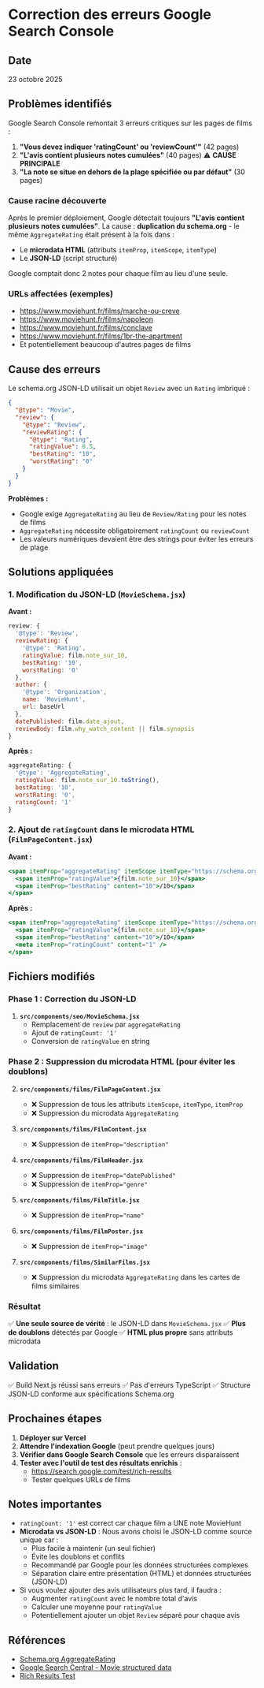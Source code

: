 # Correction des erreurs Google Search Console

## Date
23 octobre 2025

## Problèmes identifiés

Google Search Console remontait 3 erreurs critiques sur les pages de films :

1. **"Vous devez indiquer 'ratingCount' ou 'reviewCount'"** (42 pages)
2. **"L'avis contient plusieurs notes cumulées"** (40 pages) ⚠️ **CAUSE PRINCIPALE**
3. **"La note se situe en dehors de la plage spécifiée ou par défaut"** (30 pages)

### Cause racine découverte
Après le premier déploiement, Google détectait toujours **"L'avis contient plusieurs notes cumulées"**. 
La cause : **duplication du schema.org** - le même `AggregateRating` était présent à la fois dans :
- Le **microdata HTML** (attributs `itemProp`, `itemScope`, `itemType`)
- Le **JSON-LD** (script structuré)

Google comptait donc 2 notes pour chaque film au lieu d'une seule.

### URLs affectées (exemples)
- https://www.moviehunt.fr/films/marche-ou-creve
- https://www.moviehunt.fr/films/napoleon
- https://www.moviehunt.fr/films/conclave
- https://www.moviehunt.fr/films/1br-the-apartment
- Et potentiellement beaucoup d'autres pages de films

## Cause des erreurs

Le schema.org JSON-LD utilisait un objet `Review` avec un `Rating` imbriqué :

```json
{
  "@type": "Movie",
  "review": {
    "@type": "Review",
    "reviewRating": {
      "@type": "Rating",
      "ratingValue": 8.5,
      "bestRating": "10",
      "worstRating": "0"
    }
  }
}
```

**Problèmes :**
- Google exige `AggregateRating` au lieu de `Review/Rating` pour les notes de films
- `AggregateRating` nécessite obligatoirement `ratingCount` ou `reviewCount`
- Les valeurs numériques devaient être des strings pour éviter les erreurs de plage

## Solutions appliquées

### 1. Modification du JSON-LD (`MovieSchema.jsx`)

**Avant :**
```javascript
review: {
  '@type': 'Review',
  reviewRating: {
    '@type': 'Rating',
    ratingValue: film.note_sur_10,
    bestRating: '10',
    worstRating: '0'
  },
  author: {
    '@type': 'Organization',
    name: 'MovieHunt',
    url: baseUrl
  },
  datePublished: film.date_ajout,
  reviewBody: film.why_watch_content || film.synopsis
}
```

**Après :**
```javascript
aggregateRating: {
  '@type': 'AggregateRating',
  ratingValue: film.note_sur_10.toString(),
  bestRating: '10',
  worstRating: '0',
  ratingCount: '1'
}
```

### 2. Ajout de `ratingCount` dans le microdata HTML (`FilmPageContent.jsx`)

**Avant :**
```jsx
<span itemProp="aggregateRating" itemScope itemType="https://schema.org/AggregateRating">
  <span itemProp="ratingValue">{film.note_sur_10}</span>
  <span itemProp="bestRating" content="10">/10</span>
</span>
```

**Après :**
```jsx
<span itemProp="aggregateRating" itemScope itemType="https://schema.org/AggregateRating">
  <span itemProp="ratingValue">{film.note_sur_10}</span>
  <span itemProp="bestRating" content="10">/10</span>
  <meta itemProp="ratingCount" content="1" />
</span>
```

## Fichiers modifiés

### Phase 1 : Correction du JSON-LD
1. **`src/components/seo/MovieSchema.jsx`**
   - Remplacement de `review` par `aggregateRating`
   - Ajout de `ratingCount: '1'`
   - Conversion de `ratingValue` en string

### Phase 2 : Suppression du microdata HTML (pour éviter les doublons)
2. **`src/components/films/FilmPageContent.jsx`**
   - ❌ Suppression de tous les attributs `itemScope`, `itemType`, `itemProp`
   - ❌ Suppression du microdata `AggregateRating`

3. **`src/components/films/FilmContent.jsx`**
   - ❌ Suppression de `itemProp="description"`

4. **`src/components/films/FilmHeader.jsx`**
   - ❌ Suppression de `itemProp="datePublished"`
   - ❌ Suppression de `itemProp="genre"`

5. **`src/components/films/FilmTitle.jsx`**
   - ❌ Suppression de `itemProp="name"`

6. **`src/components/films/FilmPoster.jsx`**
   - ❌ Suppression de `itemProp="image"`

7. **`src/components/films/SimilarFilms.jsx`**
   - ❌ Suppression du microdata `AggregateRating` dans les cartes de films similaires

### Résultat
✅ **Une seule source de vérité** : le JSON-LD dans `MovieSchema.jsx`
✅ **Plus de doublons** détectés par Google
✅ **HTML plus propre** sans attributs microdata

## Validation

✅ Build Next.js réussi sans erreurs
✅ Pas d'erreurs TypeScript
✅ Structure JSON-LD conforme aux spécifications Schema.org

## Prochaines étapes

1. **Déployer sur Vercel**
2. **Attendre l'indexation Google** (peut prendre quelques jours)
3. **Vérifier dans Google Search Console** que les erreurs disparaissent
4. **Tester avec l'outil de test des résultats enrichis** :
   - https://search.google.com/test/rich-results
   - Tester quelques URLs de films

## Notes importantes

- `ratingCount: '1'` est correct car chaque film a UNE note MovieHunt
- **Microdata vs JSON-LD** : Nous avons choisi le JSON-LD comme source unique car :
  - Plus facile à maintenir (un seul fichier)
  - Évite les doublons et conflits
  - Recommandé par Google pour les données structurées complexes
  - Séparation claire entre présentation (HTML) et données structurées (JSON-LD)
- Si vous voulez ajouter des avis utilisateurs plus tard, il faudra :
  - Augmenter `ratingCount` avec le nombre total d'avis
  - Calculer une moyenne pour `ratingValue`
  - Potentiellement ajouter un objet `Review` séparé pour chaque avis

## Références

- [Schema.org AggregateRating](https://schema.org/AggregateRating)
- [Google Search Central - Movie structured data](https://developers.google.com/search/docs/appearance/structured-data/movie)
- [Rich Results Test](https://search.google.com/test/rich-results)
